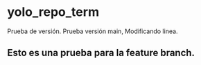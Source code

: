 # yolo_repo_term
Prueba de versión.  Prueba versión main, Modificando linea.


## Esto es una prueba para la feature branch.